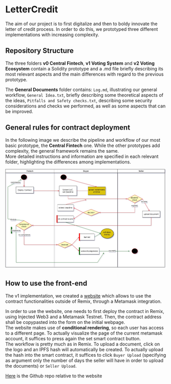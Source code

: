 # LetterCredit

The aim of our project is to first digitalize and then to boldy innovate the letter of credit process. In order to do this, we prototyped three different implementations with increasing complexity.

## Repository Structure
The three folders **v0 Central Fintech**, **v1 Voting System** and **v2 Voting Ecosystem** contain a Solidity prototype and a .md file briefly describing its most relevant aspects and the main differences with regard to the previous prototype. 


The **General Documents** folder contains: `Log.md`, illustrating our general workflow, `General Idea.txt`, briefly describing some theoretical aspects of the ideas, `Pitfalls and Safety checks.txt`, describing some security considerations and checks we performed, as well as some aspects that can be improved.

## General rules for contract deployment

In the following image we describe the pipeline and workflow of our most basic prototype, the **Central Fintech** one. While the other prototypes add complexity, the general framework remains the same. <br/>
More detailed instructions and information are specified in each relevant folder, highlighting the differences among implementations.


![plot](https://github.com/CaterinaFabbri/LetterCredit/blob/main/Documents%20and%20Images/Basic%20Structure.jpg)


## How to use the front-end
The v1 implementation, we created a [website](https://eth-app-final.yenerk95.vercel.app/) which allows to use the contract functionalities outside of Remix, through a Metamask integration. <br/>

In order to use the website, one needs to first deploy the contract in Remix, using Injected Web3 and a Metamask Testnet. Then, the contract address shall be copypasted into the form on the initial webpage.  <br/>
The website makes use of **conditional rendering**, so each user has access to a different page. To actually visualize the page of the current metamask account, it suffices to press again the set smart contract button.  <br/>
The workflow is pretty much as in Remix. To upload a document, click on the logo and an IPFS hash will automatically be created. To actually upload the hash into the smart contract, it suffices to click `Buyer Upload` (specifying as argument only the number of days the seller will have in order to upload the documents) or `Seller Upload`.


[Here](https://github.com/yenerk95/eth-app) is the Github repo relative to the website
